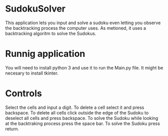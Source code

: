 # SudokuSolver
This application lets you input and solve a sudoku even letting you observe the backtracking process the computer uses. As metioned, it uses a backtracking algoritm to solve the Sudokus.
# Runnig application
You will need to install python 3 and use it to run the Main.py file. It might be necesary to install tkinter.
# Controls
Select the cells and input a digit. To delete a cell select it and press backspace. To delete all cells click outside the edge of the Sudoku to deselect all cells and press backspace. To solve the Sudoku while looking at the backtraking process press the space bar. To solve the Sudoku press return.